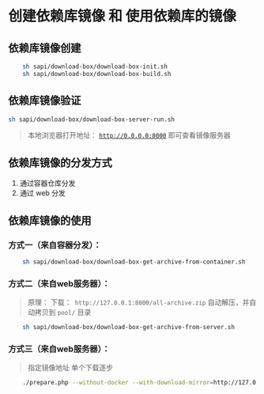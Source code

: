 # 创建依赖库镜像 和 使用依赖库的镜像

## 依赖库镜像创建

```bash 
    sh sapi/download-box/download-box-init.sh
    sh sapi/download-box/download-box-build.sh
```

## 依赖库镜像验证

```bash 
sh sapi/download-box/download-box-server-run.sh
```

> 本地浏览器打开地址：   [`http://0.0.0.0:8000`](http://0.0.0.0:8000)  即可查看镜像服务器

## 依赖库镜像的分发方式

1. 通过容器仓库分发
1. 通过 web 分发

## 依赖库镜像的使用

### 方式一（来自容器分发）：

```bash
    sh sapi/download-box/download-box-get-archive-from-container.sh
```

### 方式二（来自web服务器）：

> 原理： 下载：` http://127.0.0.1:8000/all-archive.zip`
> 自动解压，并自动拷贝到 `pool/` 目录

```bash
    sh sapi/download-box/download-box-get-archive-from-server.sh
```

### 方式三（来自web服务器）：

> 指定镜像地址 单个下载逐步

```bash
    ./prepare.php --without-docker --with-download-mirror=http://127.0.0.1:8000

```